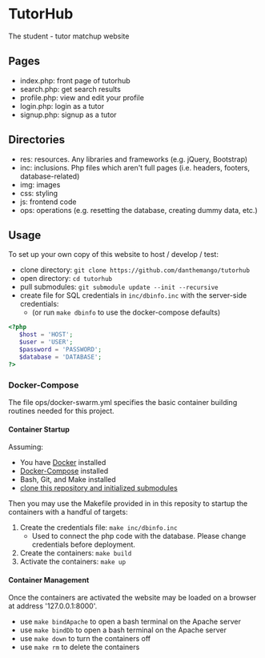 # TutorHub
The student - tutor matchup website

## Pages
- index.php:   front page of tutorhub
- search.php:  get search results
- profile.php: view and edit your profile
- login.php:   login as a tutor
- signup.php:  signup as a tutor

## Directories
- res: resources. Any libraries and frameworks (e.g. jQuery, Bootstrap)
- inc: inclusions. Php files which aren't full pages (i.e. headers, footers, database-related)
- img: images
- css: styling
- js:  frontend code
- ops: operations (e.g. resetting the database, creating dummy data, etc.)

## Usage
To set up your own copy of this website to host / develop / test:
- clone directory: `git clone https://github.com/danthemango/tutorhub`
- open directory: `cd tutorhub`
- pull submodules: `git submodule update --init --recursive`
- create file for SQL credentials in `inc/dbinfo.inc` with the server-side credentials:
   - (or run `make dbinfo` to use the docker-compose defaults)
```php
<?php
   $host = 'HOST';
   $user = 'USER';
   $password = 'PASSWORD';
   $database = 'DATABASE';
?>
```

### Docker-Compose
The file ops/docker-swarm.yml specifies the basic container building routines needed for this project.

#### Container Startup
Assuming:
- You have [Docker](https://www.docker.com/) installed
- [Docker-Compose](https://docs.docker.com/compose/) installed
- Bash, Git, and Make installed
- [clone this repository and initialized submodules](#usage)

Then you may use the Makefile provided in in this reposity to startup the containers with a handful of targets:
1. Create the credentials file: `make inc/dbinfo.inc`
   - Used to connect the php code with the database. Please change credentials before deployment.
1. Create the containers: `make build`
1. Activate the containers: `make up`

#### Container Management
Once the containers are activated the website may be loaded on a browser at address '127.0.0.1:8000'.
- use `make bindApache` to open a bash terminal on the Apache server
- use `make bindDb` to open a bash terminal on the Apache server
- use `make down` to turn the containers off
- use `make rm` to delete the containers

